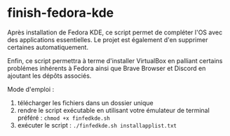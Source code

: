 # finish-fedora-kde

Après installation de Fedora KDE, ce script permet de compléter l'OS avec des applications essentielles.
Le projet est également d'en supprimer certaines automatiquement.

Enfin, ce script permettra à terme d'installer VirtualBox en palliant certains problémes inhérents à Fedora ainsi que Brave Browser et Discord en ajoutant les dépôts associés.

Mode d'emploi :
1. télécharger les fichiers dans un dossier unique
2. rendre le script exécutable en utilisant votre émulateur de terminal préféré : ```chmod +x finfedkde.sh```
3. exécuter le script : ```./finfedkde.sh installapplist.txt```
